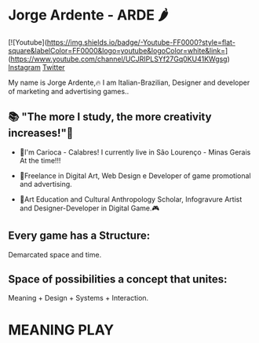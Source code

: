 # Jorge Ardente - ARDE 🌶️

[![Youtube](https://img.shields.io/badge/-Youtube-FF0000?style=flat-square&labelColor=FF0000&logo=youtube&logoColor=white&link=]
(https://www.youtube.com/channel/UCJRIPLSYf27Gq0KU41KWgsg)
[Instagram](https://www.instagram.com/accounts/onetap/?next=%2F)
[Twitter](https://twitter.com/home?username_or_email=ardejorge66)


My name is Jorge Ardente,🔥 I am Italian-Brazilian, Designer and developer of marketing and advertising games..

## 📚 "The more I study, the more creativity increases!"🧠

- 💪I'm Carioca - Calabres! I currently live in São Lourenço - Minas Gerais At the time!!!

- 🎲Freelance in Digital Art, Web Design e Developer of game promotional and advertising.

- 🎨Art Education and Cultural Anthropology Scholar, Infogravure Artist and Designer-Developer in Digital Game.🎮

## Every game has a Structure:
   Demarcated space and time.
   
## Space of possibilities a concept that unites:
   Meaning + Design + Systems + Interaction.
   
# **MEANING PLAY**








